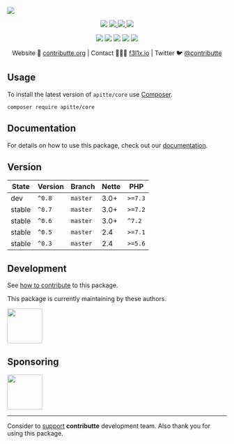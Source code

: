 ![](https://heatbadger.now.sh/github/readme/apitte/core/)

<p align=center>
  <a href="https://github.com/apitte/core/actions"><img src="https://badgen.net/github/checks/apitte/core/master?cache=300"></a>
  <a href="https://coveralls.io/r/apitte/core"> <img src="https://badgen.net/coveralls/c/github/apitte/core?cache=300"> </a>
  <a href="https://packagist.org/packages/apitte/core"> <img src="https://badgen.net/packagist/dm/apitte/core"> </a>
  <a href="https://packagist.org/packages/apitte/core"> <img src="https://badgen.net/packagist/v/apitte/core"> </a>
</p>
<p align=center>
  <a href="https://packagist.org/packages/apitte/core"><img src="https://badgen.net/packagist/php/apitte/core"></a>
  <a href="https://github.com/apitte/core"><img src="https://badgen.net/github/license/apitte/core"></a>
  <a href="https://bit.ly/ctteg"><img src="https://badgen.net/badge/support/gitter/cyan"></a>
  <a href="https://bit.ly/cttfo"><img src="https://badgen.net/badge/support/forum/yellow"></a>
  <a href="https://contributte.org/partners.html"><img src="https://badgen.net/badge/become/a%20patron/F96854"></a>
<p>

<p align=center>
Website 🚀 <a href="https://contributte.org">contributte.org</a> | Contact 👨🏻‍💻 <a href="https://f3l1x.io">f3l1x.io</a> | Twitter 🐦 <a href="https://twitter.com/contributte">@contributte</a>
</p>

## Usage

To install the latest version of `apitte/core` use [Composer](https://getcomposer.org).

```
composer require apitte/core
```

## Documentation

For details on how to use this package, check out our [documentation](.docs).

## Version

| State       | Version | Branch   | Nette | PHP     |
|-------------|---------|----------|-------|---------|
| dev         | `^0.8`  | `master` | 3.0+  | `>=7.3` |
| stable      | `^0.7`  | `master` | 3.0+  | `>=7.2` |
| stable      | `^0.6`  | `master` | 3.0+  | `^7.2`  |
| stable      | `^0.5`  | `master` | 2.4   | `>=7.1` |
| stable      | `^0.3`  | `master` | 2.4   | `>=5.6` |

## Development

See [how to contribute](https://contributte.org/contributing.html) to this package.

This package is currently maintaining by these authors.

<a href="https://github.com/f3l1x">
  <img width="80" height="80" src="https://avatars2.githubusercontent.com/u/538058?v=3&s=80">
</a>

## Sponsoring

<a href="https://github.com/tlapnet">
  <img width="80" height="80" src="https://avatars1.githubusercontent.com/u/22914186?s=80&v=4">
</a>

-----

Consider to [support](https://contributte.org/partners.html) **contributte** development team.
Also thank you for using this package.
